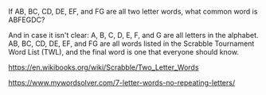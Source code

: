 If AB, BC, CD, DE, EF, and FG are all two letter words, what common word is ABFEGDC?

And in case it isn't clear: A, B, C, D, E, F, and G are all letters in the alphabet. AB, BC, CD, DE, EF, and FG are all words listed in the Scrabble Tournament Word List (TWL), and the final word is one that everyone should know. 



https://en.wikibooks.org/wiki/Scrabble/Two_Letter_Words

https://www.mywordsolver.com/7-letter-words-no-repeating-letters/
